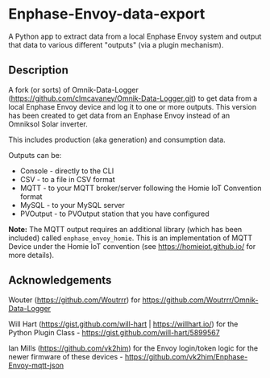 # Enphase-Envoy-data-export

A Python app to extract data from a local Enphase Envoy system and output that data to various different "outputs" (via a plugin mechanism).


## Description

A fork (or sorts) of Omnik-Data-Logger (https://github.com/clmcavaney/Omnik-Data-Logger.git) to get data from a local Enphase Envoy device and log it to one or more outputs.  This version has been created to get data from an Enphase Envoy instead of an Omniksol Solar inverter.

This includes production (aka generation) and consumption data.

Outputs can be:
- Console - directly to the CLI
- CSV - to a file in CSV format
- MQTT - to your MQTT broker/server following the Homie IoT Convention format
- MySQL - to your MySQL server
- PVOutput - to PVOutput station that you have configured

**Note:** The MQTT output requires an additional library (which has been included) called `enphase_envoy_homie`.  This is an implementation of MQTT Device under the Homie IoT convention (see https://homieiot.github.io/ for more details).


## Acknowledgements

Wouter (https://github.com/Woutrrr) for https://github.com/Woutrrr/Omnik-Data-Logger

Will Hart (https://gist.github.com/will-hart | https://willhart.io/) for the Python Plugin Class - https://gist.github.com/will-hart/5899567

Ian Mills (https://github.com/vk2him) for the Envoy login/token logic for the newer firmware of these devices - https://github.com/vk2him/Enphase-Envoy-mqtt-json

